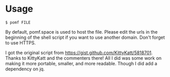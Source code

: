 # Usage
`$ pomf FILE`

By default, pomf.space is used to host the file. Please edit the urls in the beginning of the shell script if you want to use another domain. Don't forget to use HTTPS.

I got the original script from https://gist.github.com/KittyKatt/5818701. Thanks to KittyKatt and the commenters there!
All I did was some work on making it more portable, smaller, and more readable. Though I did add a dependency on jq.
